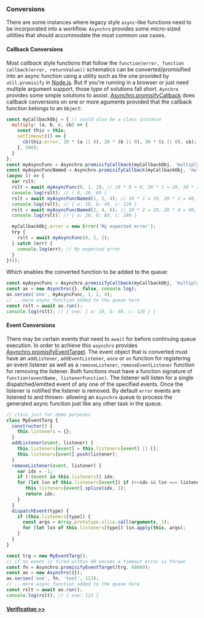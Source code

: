 ### Conversions
There are some instances where legacy style `async`-like functions need to be incorporated into a workflow. `Asynchro` provides some micro-sized utilities that should accommodate the most common use cases.

#### Callback Conversions
Most _callback_ style functions that follow the `function(error, function callback(error, returnValue))` schematics can be converted/promisified into an async function using a utility such as the one provided by `util.promisify` in [Node.js](https://nodejs.org). But if you're running in a browser or just need multiple argument support, those type of solutions fall short. `Aynchro` provides some simple solutions to assist. [Asynchro.promisifyCallback](Asynchro.html#promisifyCallback) does callback conversions on one or more aguments provided that the callback function belongs to an `Object`:
```js
const myCallbackObj = { // could also be a class instance
  multiply: (a, b, c, cb) => {
    const thiz = this;
    setTimeout(() => {
      cb(thiz.error, 10 * (a || 0), 20 * (b || 0), 30 * (c || 0), cb);
    }, 500);
  }
};
const myAsyncFunc = Asynchro.promisifyCallback(myCallbackObj, 'multiply');
const myAsyncFuncNamed = Asynchro.promisifyCallback(myCallbackObj, 'multiply', [ 'a', 'b', 'c' ]);
(async () => {
  var rslt;
  rslt = await myAsyncFunc(0, 1, 2); // 10 * 0 = 0, 20 * 1 = 20, 30 * 2 = 60
  console.log(rslt); // [ 0, 20, 60 ]
  rslt = await myAsyncFuncNamed(1, 2, 4); // 10 * 1 = 10, 20 * 2 = 40, 30 * 4 = 120
  console.log(rslt); // { a: 10, b: 40, c: 120 }
  rslt = await myAsyncFuncNamed(2, 4, 6); // 10 * 2 = 20, 20 * 4 = 80, 30 * 6 = 180
  console.log(rslt); // { a: 20, b: 80, c: 180 }

  myCallbackObj.error = new Error('My expected error');
  try {
    rslt = await myAsyncFunc(0, 1, 2);
  } catch (err) {
    console.log(err); // My expected error
  }
})();
```
Which enables the converted function to be added to the queue:
```js
const myAsyncFunc = Asynchro.promisifyCallback(myCallbackObj, 'multiply', [ 'a', 'b', 'c' ]);
const ax = new Asynchro({}, false, console.log);
ax.series('one', myAsyncFunc, 1, 2, 4);
// ...more async function added to the queue here
const rslt = await ax.run();
console.log(rslt); // { one: { a: 10, b: 40, c: 120 } }
```

#### Event Conversions
There may be certain events that need to `await` for before continuing queue execution. In order to achieve this `asynchro` provides [Asynchro.promisifyEventTarget](Asynchro.html#promisifyEventTarget). The event object that is converted must have an `addListener`, `addEventListener`, `once` or `on` function for registering an event listener as well as a `removeListener`, `removeEventListener` function for removing the listener. Both functions must have a function signature of `function(eventName, listenerFunction)`. The listener will listen for a single dispatched/emitted event of any one of the specified events. Once the listener is notified the listener is removed. By default `error` events are listened to and thrown- allowing an `Asynchro` queue to process the generated async function just like any other task in the queue.
```js
// class just for demo purposes
class MyEventTarg {
  constructor() {
    this.listeners = {};
  }
  addListener(event, listener) {
    this.listeners[event] = this.listeners[event] || [];
    this.listeners[event].push(listener);
  }
  removeListener(event, listener) {
    var idx = -1;
    if (!(event in this.listeners)) idx;
    for (let lsn of this.listeners[event]) if (++idx && lsn === listener) {
       this.listeners[event].splice(idx, 1);
       return idx;
    }
  }
  dispatchEvent(type) {
    if (this.listeners[type]) {
      const args = Array.prototype.slice.call(arguments, 1);
      for (let lsn of this.listeners[type]) lsn.apply(this, args);
    }
  }
}

const trg = new MyEventTarg();
// if no event is fired within 60 secods a timeout error is thrown
const fn = Asynchro.promisifyEventTarget(trg, 60000);
const ax = new Asynchro({});
ax.series('one', fn, 'test', 123);
// ...more async function added to the queue here
const rslt = await ax.run();
console.log(rslt); // { one: 123 }
```

#### [Verification >>](tutorial-4-verification.html)